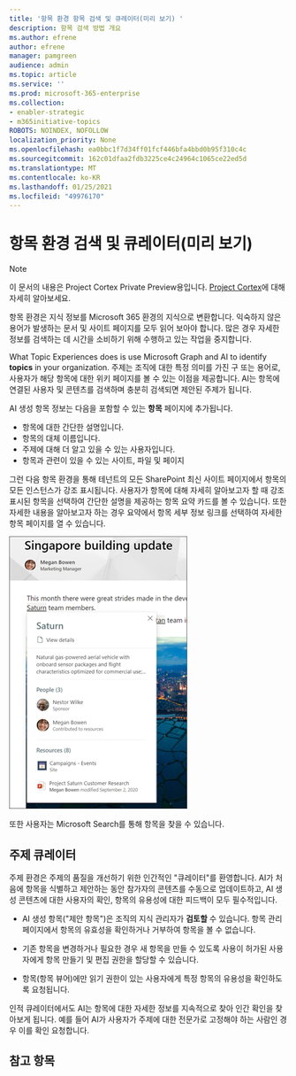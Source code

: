 ```yaml
---
title: '항목 환경 항목 검색 및 큐레이터(미리 보기) '
description: 항목 검색 방법 개요
ms.author: efrene
author: efrene
manager: pamgreen
audience: admin
ms.topic: article
ms.service: ''
ms.prod: microsoft-365-enterprise
ms.collection:
- enabler-strategic
- m365initiative-topics
ROBOTS: NOINDEX, NOFOLLOW
localization_priority: None
ms.openlocfilehash: ea0bbc1f7d34ff01fcf446bfa4bbd0b95f310c4c
ms.sourcegitcommit: 162c01dfaa2fdb3225ce4c24964c1065ce22ed5d
ms.translationtype: MT
ms.contentlocale: ko-KR
ms.lasthandoff: 01/25/2021
ms.locfileid: "49976170"
---
```

# <a name="topic-experiences-discovery-and-curation-preview"></a>항목 환경 검색 및 큐레이터(미리 보기)

> [!Note] 
> 이 문서의 내용은 Project Cortex Private Preview용입니다. [Project Cortex](https://aka.ms/projectcortex)에 대해 자세히 알아보세요.

항목 환경은 지식 정보를 Microsoft 365 환경의 지식으로 변환합니다. 익숙하지 않은 용어가 발생하는 문서 및 사이트 페이지를 모두 읽어 보아야 합니다. 많은 경우 자세한 정보를 검색하는 데 시간을 소비하기 위해 수행하고 있는 작업을 중지합니다.

What Topic Experiences does is use Microsoft Graph and AI to identify **topics** in your organization.  주제는 조직에 대한 특정 의미를 가진 구 또는 용어로, 사용자가 해당 항목에 대한 위키 페이지를 볼 수 있는 이점을 제공합니다. AI는 항목에 연결된 사용자 및 콘텐츠를 검색하며 충분히 검색되면 제안된 주제가 됩니다.

AI 생성 항목 정보는 다음을 포함할 수 있는 **항목** 페이지에 추가됩니다.
- 항목에 대한 간단한 설명입니다.
- 항목의 대체 이름입니다.
- 주제에 대해 더 알고 있을 수 있는 사용자입니다.
- 항목과 관련이 있을 수 있는 사이트, 파일 및 페이지

그런 다음 항목 환경을 통해 테넌트의 모든 SharePoint 최신 사이트 페이지에서 항목의 모든 인스턴스가 강조 표시됩니다. 사용자가 항목에 대해 자세히 알아보고자 할 때 강조 표시된 항목을 선택하여  간단한 설명을 제공하는 항목 요약 카드를 볼 수 있습니다. 또한 자세한 내용을 알아보고자 하는  경우 요약에서 항목 세부 정보 링크를 선택하여 자세한 항목 페이지를 열 수 있습니다.

![주요 항목](../media/knowledge-management/saturn.png) </br>

또한 사용자는 Microsoft Search를 통해 항목을 찾을 수 있습니다.


## <a name="topic-curation"></a>주제 큐레이터

주제 환경은 주제의 품질을 개선하기 위한 인간적인 "큐레이터"를 환영합니다. AI가 처음에 항목을 식별하고 제안하는 동안 참가자의 콘텐츠를 수동으로 업데이트하고, AI 생성 콘텐츠에 대한 사용자의 확인, 항목의 유용성에 대한 피드백이 모두 필수적입니다.

- AI 생성 항목("제안 항목")은 조직의 지식 관리자가 **검토할** 수 있습니다. 항목 관리 페이지에서 항목의 유효성을 확인하거나 거부하여 항목을 볼 수 없습니다.

- 기존 항목을  변경하거나 필요한 경우 새 항목을 만들 수 있도록 사용이 허가된 사용자에게 항목 만들기 및 편집 권한을 할당할 수 있습니다. 

- 항목(항목 뷰어)에만 읽기 권한이 있는 사용자에게 특정 항목의 유용성을 확인하도록 요청됩니다.

인적 큐레이터에서도 AI는 항목에 대한 자세한 정보를 지속적으로 찾아 인간 확인을 찾아보게 됩니다. 예를 들어 AI가 사용자가 주제에 대한 전문가로 고정해야 하는 사람인 경우 이를 확인 요청합니다. 

















## <a name="see-also"></a>참고 항목



  






